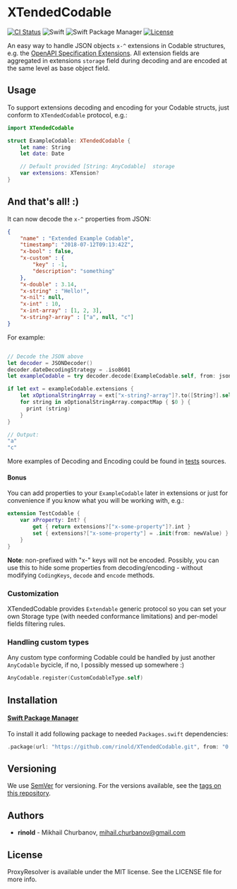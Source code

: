 # XTendedCodable

[![CI Status](https://img.shields.io/travis/rinold/XTendedCodable.svg?style=flat)](https://travis-ci.org/rinold/XTendedCodable)
![Swift](https://img.shields.io/badge/swift-4.1-green.svg)
![Swift Package Manager](https://img.shields.io/badge/spm-+-orange.svg)
[![License](https://img.shields.io/cocoapods/l/ProxyResolver.svg?style=flat)](https://cocoapods.org/pods/ProxyResolver)

An easy way to handle JSON objects `x-^` extensions in Codable structures, e.g. the [OpenAPI Specification Extensions](https://github.com/OAI/OpenAPI-Specification/blob/master/versions/3.0.1.md#specificationExtensions). All extension fields are aggregated in extensions `storage` field during decoding and are encoded at the same level as base object field.

## Usage
To support extensions decoding and encoding for your Codable structs, just conform to `XTendedCodable` protocol, e.g.:

```swift
import XTendedCodable

struct ExampleCodable: XTendedCodable {
    let name: String
    let date: Date

    // Default provided [String: AnyCodable]  storage
    var extensions: XTension?
}
```
## And that's all! :)

It can now decode the `x-^` properties from JSON:
```json
{
    "name" : "Extended Example Codable",
    "timestamp": "2018-07-12T09:13:42Z",
    "x-bool" : false,
    "x-custom" : {
        "key" : -1,
        "description": "something"
    },
    "x-double" : 3.14,
    "x-string" : "Hello!",
    "x-nil": null,
    "x-int" : 10,
    "x-int-array" : [1, 2, 3],
    "x-string?-array" : ["a", null, "c"]
}
```

For example:
```swift

// Decode the JSON above
let decoder = JSONDecoder()
decoder.dateDecodingStrategy = .iso8601
let exampleCodable = try decoder.decode(ExampleCodable.self, from: jsonData)

if let ext = exampleCodable.extensions {
    let xOptionalStringArray = ext["x-string?-array"]?.to([String?].self)
    for string in xOptionalStringArray.compactMap { $0 } {
      print (string)
    }
}

// Output:
"a"
"c"
```

More examples of Decoding and Encoding could be found in [tests](https://github.com/rinold/XTendedCodable/blob/master/Tests/XTendedCodableTests/XTendedCodableTests.swift) sources.

#### Bonus

You can add properties to your `ExampleCodable` later in extensions or just for convenience if you know what you will be working with, e.g.:

```swift
extension TestCodable {
    var xProperty: Int? {
        get { return extensions?["x-some-property"]?.int }
        set { extensions?["x-some-property"] = .init(from: newValue) }
    }
}
```

**Note**: non-prefixed with "x-" keys will not be encoded. Possibly, you can use this to hide some properties from decoding/encoding - without modifying `CodingKeys`, `decode` and `encode` methods.

### Customization

XTendedCodable provides `Extendable` generic protocol so you can set your own Storage type (with needed conformance limitations) and per-model fields filtering rules.

### Handling custom types

Any custom type conforming Codable could be handled by just another `AnyCodable` bycicle, if no, I possibly messed up somewhere :)

```swift
AnyCodable.register(CustomCodableType.self)
```

## Installation

#### [Swift Package Manager](https://swift.org/package-manager/)

To install it add following package to needed `Packages.swift` dependencies:

```swift
.package(url: "https://github.com/rinold/XTendedCodable.git", from: "0.2.1")
```

## Versioning

We use [SemVer](http://semver.org/) for versioning. For the versions available, see the [tags on this repository](https://github.com/rinold/XTendedCodable/tags).

## Authors

* **rinold** - Mikhail Churbanov, mihail.churbanov@gmail.com

## License

ProxyResolver is available under the MIT license. See the LICENSE file for more info.

